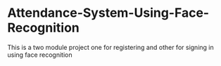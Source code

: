 # Attendance-System-Using-Face-Recognition
This is a two module project one for registering and other for signing in using face recognition
